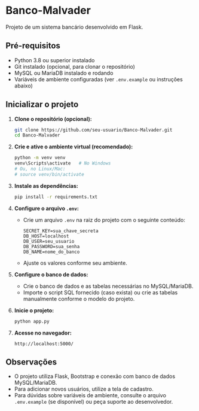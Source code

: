 # Banco-Malvader

Projeto de um sistema bancário desenvolvido em Flask.

## Pré-requisitos

- Python 3.8 ou superior instalado
- Git instalado (opcional, para clonar o repositório)
- MySQL ou MariaDB instalado e rodando
- Variáveis de ambiente configuradas (ver `.env.example` ou instruções
abaixo)

## Inicializar o projeto

1. **Clone o repositório (opcional):**
   ```bash
   git clone https://github.com/seu-usuario/Banco-Malvader.git
   cd Banco-Malvader
   ```

2. **Crie e ative o ambiente virtual (recomendado):**
   ```bash
   python -m venv venv
   venv\Scripts\activate   # No Windows
   # Ou, no Linux/Mac:
   # source venv/bin/activate
   ```

3. **Instale as dependências:**
   ```bash
   pip install -r requirements.txt
   ```

4. **Configure o arquivo `.env`:**
   - Crie um arquivo `.env` na raiz do projeto com o seguinte conteúdo:
     ```
     SECRET_KEY=sua_chave_secreta
     DB_HOST=localhost
     DB_USER=seu_usuario
     DB_PASSWORD=sua_senha
     DB_NAME=nome_do_banco
     ```
   - Ajuste os valores conforme seu ambiente.

5. **Configure o banco de dados:**
   - Crie o banco de dados e as tabelas necessárias no MySQL/MariaDB.
   - Importe o script SQL fornecido (caso exista) ou crie as tabelas manualmente conforme o modelo do projeto.

6. **Inicie o projeto:**
   ```bash
   python app.py
   ```

7. **Acesse no navegador:**
   ```
   http://localhost:5000/
   ```

## Observações

- O projeto utiliza Flask, Bootstrap e conexão com banco de dados MySQL/MariaDB.
- Para adicionar novos usuários, utilize a tela de cadastro.
- Para dúvidas sobre variáveis de ambiente, consulte o arquivo `.env.example` (se disponível) ou peça suporte ao desenvolvedor.

